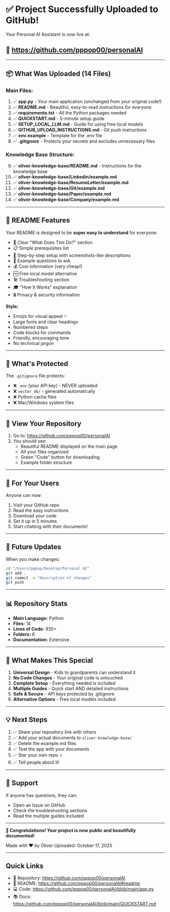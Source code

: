 # ✅ Project Successfully Uploaded to GitHub!

Your Personal AI Assistant is now live at:
## 🔗 https://github.com/pppop00/personalAI

---

## 📦 What Was Uploaded (14 Files)

### Main Files:
1. ✅ **app.py** - Your main application (unchanged from your original code!)
2. ✅ **README.md** - Beautiful, easy-to-read instructions for everyone
3. ✅ **requirements.txt** - All the Python packages needed
4. ✅ **QUICKSTART.md** - 5-minute setup guide
5. ✅ **SETUP_LOCAL_LLM.md** - Guide for using free local models
6. ✅ **GITHUB_UPLOAD_INSTRUCTIONS.md** - Git push instructions
7. ✅ **env.example** - Template for the .env file
8. ✅ **.gitignore** - Protects your secrets and excludes unnecessary files

### Knowledge Base Structure:
9. ✅ **oliver-knowledge-base/README.md** - Instructions for the knowledge base
10. ✅ **oliver-knowledge-base/Linkedin/example.md**
11. ✅ **oliver-knowledge-base/ResumeLetter/example.md**
12. ✅ **oliver-knowledge-base/Git/example.md**
13. ✅ **oliver-knowledge-base/Paper/example.md**
14. ✅ **oliver-knowledge-base/Company/example.md**

---

## 🎨 README Features

Your README is designed to be **super easy to understand** for everyone:

- 🎯 Clear "What Does This Do?" section
- 📋 Simple prerequisites list
- 🚀 Step-by-step setup with screenshots-like descriptions
- 💬 Example questions to ask
- 💰 Cost information (very cheap!)
- 🆓 Free local model alternative
- 🛠️ Troubleshooting section
- 🎓 "How It Works" explanation
- 🔒 Privacy & security information

**Style:**
- Emojis for visual appeal ✨
- Large fonts and clear headings
- Numbered steps
- Code blocks for commands
- Friendly, encouraging tone
- No technical jargon

---

## 🔐 What's Protected

The `.gitignore` file protects:
- ❌ `.env` (your API key) - NEVER uploaded
- ❌ `vector_db/` - generated automatically
- ❌ Python cache files
- ❌ Mac/Windows system files

---

## 📱 View Your Repository

1. Go to: https://github.com/pppop00/personalAI
2. You should see:
   - Beautiful README displayed on the main page
   - All your files organized
   - Green "Code" button for downloading
   - Example folder structure

---

## 👥 For Your Users

Anyone can now:
1. Visit your GitHub repo
2. Read the easy instructions
3. Download your code
4. Set it up in 5 minutes
5. Start chatting with their documents!

---

## 🔄 Future Updates

When you make changes:
```bash
cd "/Users/pppop/Desktop/Personal AI"
git add .
git commit -m "Description of changes"
git push
```

---

## 📊 Repository Stats

- **Main Language:** Python
- **Files:** 14
- **Lines of Code:** 935+
- **Folders:** 6
- **Documentation:** Extensive

---

## 🎉 What Makes This Special

1. **Universal Design** - Kids to grandparents can understand it
2. **No Code Changes** - Your original code is untouched
3. **Complete Setup** - Everything needed is included
4. **Multiple Guides** - Quick start AND detailed instructions
5. **Safe & Secure** - API keys protected by .gitignore
6. **Alternative Options** - Free local models included

---

## 💡 Next Steps

1. ✅ Share your repository link with others
2. ✅ Add your actual documents to `oliver-knowledge-base/`
3. ✅ Delete the example.md files
4. ✅ Test the app with your documents
5. ✅ Star your own repo ⭐
6. ✅ Tell people about it!

---

## 📧 Support

If anyone has questions, they can:
- Open an Issue on GitHub
- Check the troubleshooting sections
- Read the multiple guides included

---

**🎊 Congratulations! Your project is now public and beautifully documented!**

Made with ❤️ by Oliver
Uploaded: October 17, 2025

---

## Quick Links

- 🔗 Repository: https://github.com/pppop00/personalAI
- 📖 README: https://github.com/pppop00/personalAI#readme
- 💻 Code: https://github.com/pppop00/personalAI/blob/main/app.py
- 📚 Docs: https://github.com/pppop00/personalAI/blob/main/QUICKSTART.md

